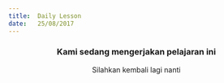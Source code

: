 ```yaml
---
title:  Daily Lesson
date:   25/08/2017
---
```


### <center>Kami sedang mengerjakan pelajaran ini</center>
<center>Silahkan kembali lagi nanti</center>